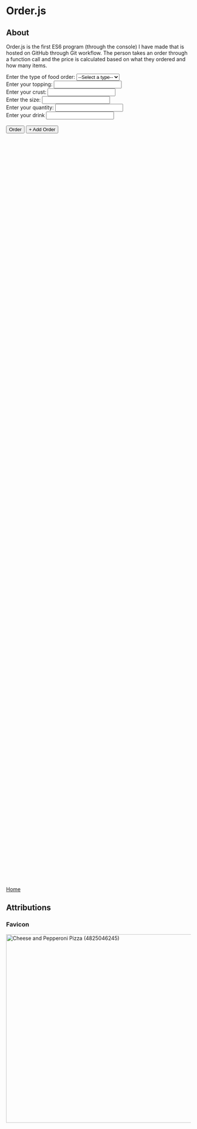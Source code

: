 <script src = "https://cdn.rawgit.com/KnowledgeableKangaroo/KnowledgeableKangaroo.github.io/master/script.js"></script>
<script> 
    let sslink = document.createElement("link"); 
    sslink.href = "../css/style.css";
    sslink.rel = "stylesheet";
    sslink.type = "text/css";
    document.head.appendChild(sslink);

    let favLink = document.createElement("link");
    favLink.rel = "shortcut icon";
    favLink.type = "images/x-icon";
    favLink.href = "../images/icon.ico";
    document.head.appendChild(favLink);
</script>

# Order.js

## About ##

Order.js is the first ES6 program (through the console) I have made that is hosted on GitHub through Git workflow. The person takes an order through a function call and the price is calculated based on what they ordered and how many items. 

<object width = "900" height = "270" data = "../README.html" type = "text/html"></object>

<form action = "">
    <label for = "orderType">Enter the type of food order: </label>
    <select name = "orderType" id = "orderType" required>
        <option value = "">--Select a type--</option>
        <option value = "pizza"> Pizza </option>
        <option value = "hotDog"> Hot Dog </option>
        <option value = "fries"> Fries </option>
        <option value = "drink"> Drink </option>
    </select> <br>
    <label for = "orderTopping">Enter your topping: </label>
    <input type = "text" name = "orderTopping"> <br> 
    <label for = "crustType">Enter your crust: </label>
    <input type = "text" name = "crustType"> <br>  
    <label for = "size">Enter the size: </label>
    <input type = "text" name = "size" required> <br>  
    <label for = "quantity">Enter your quantity: </label>
    <input type = "text" name = "quantity"> <br>  
    <label for = "drink"> Enter your drink </label>
    <input type = "text" name = "drink"> <br>
    <br>

<input type = "button" value = "Order" onclick = "showOrder()" />
<input type = "button" value = "+ Add Order" onclick = "duplicateForm()" />
</form> <br>

<div id = "writeroot" style = "height: 50vh; overflow: auto;" class = "highlight"> 
    <div class = "gt" id = "program"> </div>
</div>
<script src = "../scripts/orderIn.js"> </script>
<script src = "../scripts/order.js"> </script>

[Home](https://knowledgeablekangaroo.github.io)

## Attributions ##

### Favicon ###

<a target = "_blank" title = "By Pink Sherbet Photography from USA (Cheese and Pepperoni Pizza) [CC BY 2.0 
 (https://creativecommons.org/licenses/by/2.0
)], via Wikimedia Commons" href = "https://commons.wikimedia.org/wiki/File:Cheese_and_Pepperoni_Pizza_(4825046245).jpg"><img width="512" alt = "Cheese and Pepperoni Pizza (4825046245)" src = "https://upload.wikimedia.org/wikipedia/commons/thumb/5/54/Cheese_and_Pepperoni_Pizza_%284825046245%29.jpg/512px-Cheese_and_Pepperoni_Pizza_%284825046245%29.jpg"></a>

